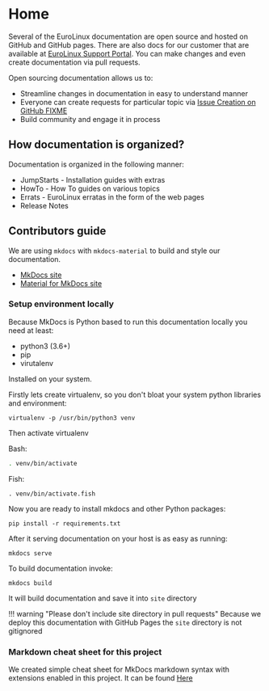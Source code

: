# Home

Several of the EuroLinux documentation are open source and hosted on GitHub and
GitHub pages. There are also docs for our customer that are available at
[EuroLinux Support Portal](https://support.euro-linux.com). You can make changes and
even create documentation via pull requests.

Open sourcing documentation allows us to:

- Streamline changes in documentation in easy to understand manner
- Everyone can create requests for particular topic via [Issue Creation on
  GitHub FIXME](https://github.com/EuroLinux/eurolinux-open-docs/issues/new/choose)
- Build community and engage it in process

## How documentation is organized?

Documentation is organized in the following manner:

- JumpStarts - Installation guides with extras
- HowTo - How To guides on various topics
- Errats - EuroLinux erratas in the form of the web pages
- Release Notes 
 
## Contributors guide

We are using `mkdocs` with `mkdocs-material` to build and style our
documentation.

- [MkDocs site](https://mkdocs.readthedocs.io/en/stable/)
- [Material for MkDocs site](https://squidfunk.github.io/mkdocs-material/)


### Setup environment locally

Because MkDocs is Python based to run this documentation locally you need at
least:

- python3 (3.6+)
- pip
- virutalenv

Installed on your system.


Firstly lets create virtualenv, so you don't bloat your system python
libraries and environment:
```
virtualenv -p /usr/bin/python3 venv
```

Then activate virtualenv

Bash:
```bash
. venv/bin/activate
```

Fish:
```fish
. venv/bin/activate.fish
```

Now you are ready to install mkdocs and other Python packages:
```
pip install -r requirements.txt
```

After it serving documentation on your host is as easy as running:
```
mkdocs serve
```

To build documentation invoke:
```
mkdocs build
```

It will build documentation and save it into `site` directory

!!! warning "Please don't include site directory in pull requests"
    Because we deploy this documentation with GitHub Pages the `site` directory
    is not gitignored


### Markdown cheat sheet for this project
We created simple cheat sheet for MkDocs markdown syntax with extensions
enabled in this project. It can be found
[Here](HowTo/documentation-markdown.md)
